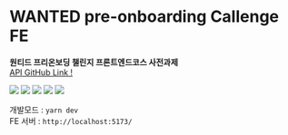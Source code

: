 # WANTED pre-onboarding Callenge FE

**원티드 프리온보딩 챌린지 프론트엔드코스 사전과제**
<br />
[API GitHub Link !](https://github.com/2wisdom/-wanted-pre-onboarding-challenge-fe-1-api#login)

<!-- Skills -->
<p>
<img src="https://img.shields.io/badge/Vite-646CFF?style=flat-square&logo=Vite&logoColor=white"/>
<img src="https://img.shields.io/badge/React.js-61DAFB?style=flat-square&logo=react&logoColor=white"/>
<img src="https://img.shields.io/badge/React Query-FF4154?style=flat-square&logo=React-Query&logoColor=white"/>
<img src="https://img.shields.io/badge/React Hook Form-EC5990?style=flat-square&logo=React-Hook-Form&logoColor=white"/>
<img src="https://img.shields.io/badge/styled components-DB7093?style=flat-square&logo=styled-components&logoColor=white"/>
</p>

<!--  -->

개발모드 : `yarn dev`
<br />
FE 서버 : `http://localhost:5173/`
